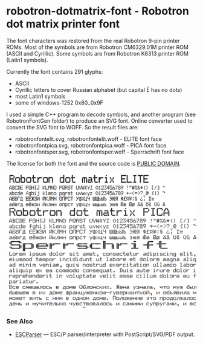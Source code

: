 # robotron-dotmatrix-font - Robotron dot matrix printer font

The font characters was restored from the real Robotron 9-pin printer ROMs.
Most of the symbols are from Robotron СМ6329.01М printer ROM (ASCII and Cyrillic).
Some symbols are from Robotron K6313 printer ROM (Latin1 symbols).

Currently the font contains 291 glyphs:
 - ASCII
 - Cyrillic letters to cover Russian alphabet (but capital Ё has no dots)
 - most Latin1 symbols
 - some of windows-1252 0x80..0x9F

I used a simple C++ program to decode symbols, and another program (see RobotronFontGen folder) to produce an SVG font. Online converter used to convert the SVG font to WOFF.
So the result files are:
 - robotronfontelit.svg, robotronfontelit.woff - ELITE font face
 - robotronfontpica.svg, robotronfontpica.woff - PICA font face
 - robotronfontsper.svg, robotronfontsper.woff - Sperrschrift font face

The license for both the font and the source code is [PUBLIC DOMAIN](https://creativecommons.org/publicdomain/mark/1.0/).

![](https://github.com/nzeemin/robotron-dotmatrix-font/blob/master/test-woff.png)

### See Also
* [ESCParser](https://github.com/nzeemin/ukncbtl-utils/wiki/ESCParser) — ESC/P parser/interpreter with PostScript/SVG/PDF output.
